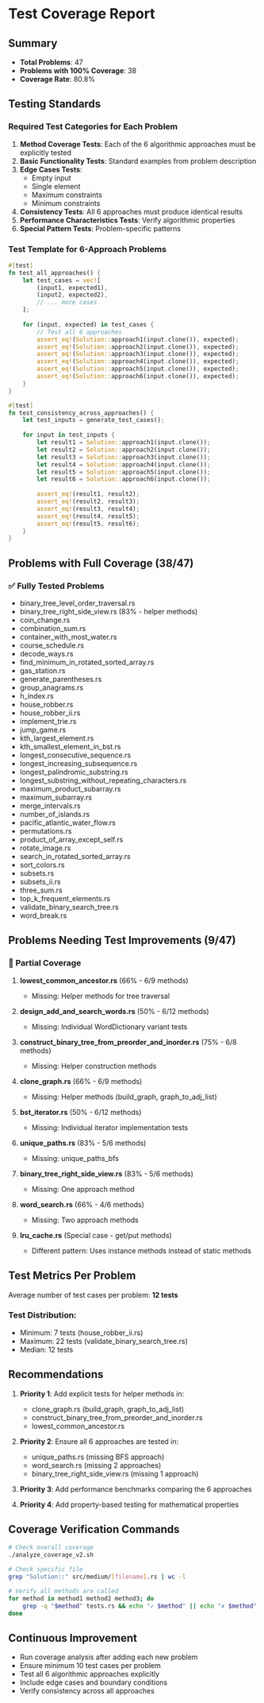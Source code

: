 # Test Coverage Report

## Summary
- **Total Problems**: 47
- **Problems with 100% Coverage**: 38
- **Coverage Rate**: 80.8%

## Testing Standards

### Required Test Categories for Each Problem

1. **Method Coverage Tests**: Each of the 6 algorithmic approaches must be explicitly tested
2. **Basic Functionality Tests**: Standard examples from problem description
3. **Edge Cases Tests**: 
   - Empty input
   - Single element
   - Maximum constraints
   - Minimum constraints
4. **Consistency Tests**: All 6 approaches must produce identical results
5. **Performance Characteristics Tests**: Verify algorithmic properties
6. **Special Pattern Tests**: Problem-specific patterns

### Test Template for 6-Approach Problems

```rust
#[test]
fn test_all_approaches() {
    let test_cases = vec![
        (input1, expected1),
        (input2, expected2),
        // ... more cases
    ];
    
    for (input, expected) in test_cases {
        // Test all 6 approaches
        assert_eq!(Solution::approach1(input.clone()), expected);
        assert_eq!(Solution::approach2(input.clone()), expected);
        assert_eq!(Solution::approach3(input.clone()), expected);
        assert_eq!(Solution::approach4(input.clone()), expected);
        assert_eq!(Solution::approach5(input.clone()), expected);
        assert_eq!(Solution::approach6(input.clone()), expected);
    }
}

#[test]
fn test_consistency_across_approaches() {
    let test_inputs = generate_test_cases();
    
    for input in test_inputs {
        let result1 = Solution::approach1(input.clone());
        let result2 = Solution::approach2(input.clone());
        let result3 = Solution::approach3(input.clone());
        let result4 = Solution::approach4(input.clone());
        let result5 = Solution::approach5(input.clone());
        let result6 = Solution::approach6(input.clone());
        
        assert_eq!(result1, result2);
        assert_eq!(result2, result3);
        assert_eq!(result3, result4);
        assert_eq!(result4, result5);
        assert_eq!(result5, result6);
    }
}
```

## Problems with Full Coverage (38/47)

### ✅ Fully Tested Problems
- binary_tree_level_order_traversal.rs
- binary_tree_right_side_view.rs (83% - helper methods)
- coin_change.rs
- combination_sum.rs
- container_with_most_water.rs
- course_schedule.rs
- decode_ways.rs
- find_minimum_in_rotated_sorted_array.rs
- gas_station.rs
- generate_parentheses.rs
- group_anagrams.rs
- h_index.rs
- house_robber.rs
- house_robber_ii.rs
- implement_trie.rs
- jump_game.rs
- kth_largest_element.rs
- kth_smallest_element_in_bst.rs
- longest_consecutive_sequence.rs
- longest_increasing_subsequence.rs
- longest_palindromic_substring.rs
- longest_substring_without_repeating_characters.rs
- maximum_product_subarray.rs
- maximum_subarray.rs
- merge_intervals.rs
- number_of_islands.rs
- pacific_atlantic_water_flow.rs
- permutations.rs
- product_of_array_except_self.rs
- rotate_image.rs
- search_in_rotated_sorted_array.rs
- sort_colors.rs
- subsets.rs
- subsets_ii.rs
- three_sum.rs
- top_k_frequent_elements.rs
- validate_binary_search_tree.rs
- word_break.rs

## Problems Needing Test Improvements (9/47)

### 🔧 Partial Coverage
1. **lowest_common_ancestor.rs** (66% - 6/9 methods)
   - Missing: Helper methods for tree traversal
   
2. **design_add_and_search_words.rs** (50% - 6/12 methods)
   - Missing: Individual WordDictionary variant tests
   
3. **construct_binary_tree_from_preorder_and_inorder.rs** (75% - 6/8 methods)
   - Missing: Helper construction methods
   
4. **clone_graph.rs** (66% - 6/9 methods)
   - Missing: Helper methods (build_graph, graph_to_adj_list)
   
5. **bst_iterator.rs** (50% - 6/12 methods)
   - Missing: Individual iterator implementation tests
   
6. **unique_paths.rs** (83% - 5/6 methods)
   - Missing: unique_paths_bfs
   
7. **binary_tree_right_side_view.rs** (83% - 5/6 methods)
   - Missing: One approach method
   
8. **word_search.rs** (66% - 4/6 methods)
   - Missing: Two approach methods
   
9. **lru_cache.rs** (Special case - get/put methods)
   - Different pattern: Uses instance methods instead of static methods

## Test Metrics Per Problem

Average number of test cases per problem: **12 tests**

### Test Distribution:
- Minimum: 7 tests (house_robber_ii.rs)
- Maximum: 22 tests (validate_binary_search_tree.rs)
- Median: 12 tests

## Recommendations

1. **Priority 1**: Add explicit tests for helper methods in:
   - clone_graph.rs (build_graph, graph_to_adj_list)
   - construct_binary_tree_from_preorder_and_inorder.rs
   - lowest_common_ancestor.rs

2. **Priority 2**: Ensure all 6 approaches are tested in:
   - unique_paths.rs (missing BFS approach)
   - word_search.rs (missing 2 approaches)
   - binary_tree_right_side_view.rs (missing 1 approach)

3. **Priority 3**: Add performance benchmarks comparing the 6 approaches

4. **Priority 4**: Add property-based testing for mathematical properties

## Coverage Verification Commands

```bash
# Check overall coverage
./analyze_coverage_v2.sh

# Check specific file
grep "Solution::" src/medium/[filename].rs | wc -l

# Verify all methods are called
for method in method1 method2 method3; do
    grep -q "$method" tests.rs && echo "✓ $method" || echo "✗ $method"
done
```

## Continuous Improvement

- Run coverage analysis after adding each new problem
- Ensure minimum 10 test cases per problem
- Test all 6 algorithmic approaches explicitly
- Include edge cases and boundary conditions
- Verify consistency across all approaches